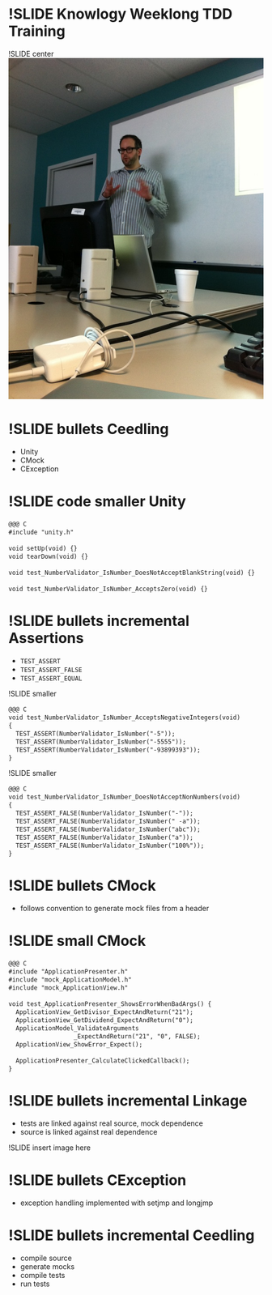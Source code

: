 !SLIDE 
Knowlogy Weeklong TDD Training
==============================

!SLIDE center
![K](k.jpg)

!SLIDE bullets
Ceedling
========
* Unity
* CMock
* CException

!SLIDE code smaller
Unity
=====
    @@@ C
    #include "unity.h"

    void setUp(void) {}
    void tearDown(void) {}

    void test_NumberValidator_IsNumber_DoesNotAcceptBlankString(void) {}

    void test_NumberValidator_IsNumber_AcceptsZero(void) {}

!SLIDE bullets incremental
Assertions
==========
* `TEST_ASSERT`
* `TEST_ASSERT_FALSE`
* `TEST_ASSERT_EQUAL`

!SLIDE smaller

    @@@ C
    void test_NumberValidator_IsNumber_AcceptsNegativeIntegers(void)
    {
      TEST_ASSERT(NumberValidator_IsNumber("-5"));
      TEST_ASSERT(NumberValidator_IsNumber("-5555"));
      TEST_ASSERT(NumberValidator_IsNumber("-93899393"));
    }

!SLIDE smaller

    @@@ C
    void test_NumberValidator_IsNumber_DoesNotAcceptNonNumbers(void)
    {
      TEST_ASSERT_FALSE(NumberValidator_IsNumber("-"));
      TEST_ASSERT_FALSE(NumberValidator_IsNumber(" -a"));
      TEST_ASSERT_FALSE(NumberValidator_IsNumber("abc"));
      TEST_ASSERT_FALSE(NumberValidator_IsNumber("a"));
      TEST_ASSERT_FALSE(NumberValidator_IsNumber("100%"));
    }

!SLIDE bullets
CMock
=====
* follows convention to generate mock files from a header

!SLIDE small
CMock
=====
    @@@ C
    #include "ApplicationPresenter.h"
    #include "mock_ApplicationModel.h"
    #include "mock_ApplicationView.h"

    void test_ApplicationPresenter_ShowsErrorWhenBadArgs() {
      ApplicationView_GetDivisor_ExpectAndReturn("21");
      ApplicationView_GetDividend_ExpectAndReturn("0");
      ApplicationModel_ValidateArguments
                      _ExpectAndReturn("21", "0", FALSE);
      ApplicationView_ShowError_Expect();

      ApplicationPresenter_CalculateClickedCallback();
    }

!SLIDE bullets incremental
Linkage
=======
* tests are linked against real source, mock dependence
* source is linked against real dependence

!SLIDE
insert image here

!SLIDE bullets
CException
==========
* exception handling implemented with setjmp and longjmp

!SLIDE bullets incremental
Ceedling
========
* compile source
* generate mocks
* compile tests
* run tests
